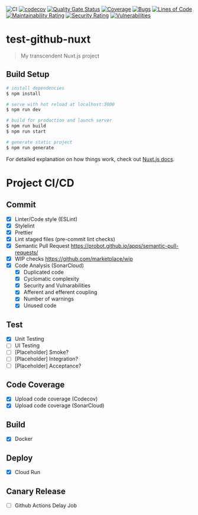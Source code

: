 ![CI](https://github.com/nicholausadi/test-github-nuxt/workflows/CI/badge.svg) [![codecov](https://codecov.io/gh/nicholausadi/test-github-nuxt/branch/master/graph/badge.svg)](https://codecov.io/gh/nicholausadi/test-github-nuxt) [![Quality Gate Status](https://sonarcloud.io/api/project_badges/measure?project=nicholausadi_test-github-nuxt&metric=alert_status)](https://sonarcloud.io/dashboard?id=nicholausadi_test-github-nuxt) [![Coverage](https://sonarcloud.io/api/project_badges/measure?project=nicholausadi_test-github-nuxt&metric=coverage)](https://sonarcloud.io/dashboard?id=nicholausadi_test-github-nuxt) [![Bugs](https://sonarcloud.io/api/project_badges/measure?project=nicholausadi_test-github-nuxt&metric=bugs)](https://sonarcloud.io/dashboard?id=nicholausadi_test-github-nuxt) [![Lines of Code](https://sonarcloud.io/api/project_badges/measure?project=nicholausadi_test-github-nuxt&metric=ncloc)](https://sonarcloud.io/dashboard?id=nicholausadi_test-github-nuxt) [![Maintainability Rating](https://sonarcloud.io/api/project_badges/measure?project=nicholausadi_test-github-nuxt&metric=sqale_rating)](https://sonarcloud.io/dashboard?id=nicholausadi_test-github-nuxt) [![Security Rating](https://sonarcloud.io/api/project_badges/measure?project=nicholausadi_test-github-nuxt&metric=security_rating)](https://sonarcloud.io/dashboard?id=nicholausadi_test-github-nuxt) [![Vulnerabilities](https://sonarcloud.io/api/project_badges/measure?project=nicholausadi_test-github-nuxt&metric=vulnerabilities)](https://sonarcloud.io/dashboard?id=nicholausadi_test-github-nuxt)

# test-github-nuxt

> My transcendent Nuxt.js project

## Build Setup

```bash
# install dependencies
$ npm install

# serve with hot reload at localhost:3000
$ npm run dev

# build for production and launch server
$ npm run build
$ npm run start

# generate static project
$ npm run generate
```

For detailed explanation on how things work, check out [Nuxt.js docs](https://nuxtjs.org).

# Project CI/CD

## Commit

- [x] Linter/Code style (ESLint)
- [x] Stylelint
- [x] Prettier
- [x] Lint staged files (pre-commit lint checks)
- [x] Semantic Pull Request https://probot.github.io/apps/semantic-pull-requests/
- [x] WIP checks https://github.com/marketplace/wip
- [x] Code Analysis (SonarCloud)
  - [x] Duplicated code
  - [x] Cyclomatic complexity
  - [x] Security and Vulnarabilities
  - [x] Afferent and efferent coupling
  - [x] Number of warnings
  - [x] Unused code

## Test

- [x] Unit Testing
- [ ] UI Testing
- [ ] [Placeholder] Smoke?
- [ ] [Placeholder] Integration?
- [ ] [Placeholder] Acceptance?

## Code Coverage

- [x] Upload code coverage (Codecov)
- [x] Upload code coverage (SonarCloud)

## Build

- [x] Docker

## Deploy

- [x] Cloud Run

## Canary Release

- [ ] Github Actions Delay Job
